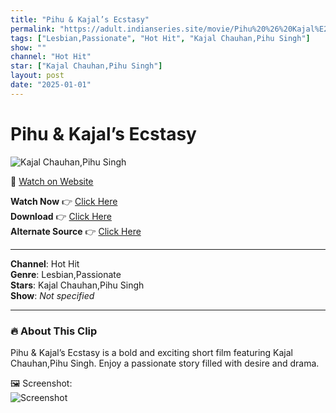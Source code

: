 ```yaml
---
title: "Pihu & Kajal’s Ecstasy"
permalink: "https://adult.indianseries.site/movie/Pihu%20%26%20Kajal%E2%80%99s%20Ecstasy"
tags: ["Lesbian,Passionate", "Hot Hit", "Kajal Chauhan,Pihu Singh"]
show: ""
channel: "Hot Hit"
star: ["Kajal Chauhan,Pihu Singh"]
layout: post
date: "2025-01-01"
---
```


# Pihu & Kajal’s Ecstasy

![Kajal Chauhan,Pihu Singh](https://shorts.desisins.com/wp-content/uploads/2024/05/Pihu-Singh-Kajal-Chauhan-DesiSins.com_.jpg)

🔗 [Watch on Website](https://adult.indianseries.site/movie/Pihu%20%26%20Kajal%E2%80%99s%20Ecstasy)

**Watch Now** 👉 [Click Here](https://adult.indianseries.site/movie/Pihu%20%26%20Kajal%E2%80%99s%20Ecstasy)  
**Download** 👉 [Click Here](https://adult.indianseries.site/movie/Pihu%20%26%20Kajal%E2%80%99s%20Ecstasy)  
**Alternate Source** 👉 [Click Here](https://adult.indianseries.site/movie/Pihu%20%26%20Kajal%E2%80%99s%20Ecstasy)

---

**Channel**: Hot Hit  
**Genre**: Lesbian,Passionate  
**Stars**: Kajal Chauhan,Pihu Singh  
**Show**: *Not specified*

---

### 🔥 About This Clip

Pihu & Kajal’s Ecstasy is a bold and exciting short film featuring Kajal Chauhan,Pihu Singh. Enjoy a passionate story filled with desire and drama.
 
🖼️ Screenshot:  
![Screenshot](https://shorts.desisins.com/wp-content/uploads/2024/05/Pihu-Singh-Kajal-Chauhan-DesiSins.com_.jpg)
